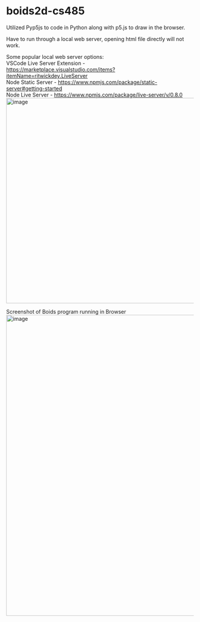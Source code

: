 # boids2d-cs485

Utilized Pyp5js to code in Python along with p5.js to draw in the browser.

Have to run through a local web server, opening html file directly will not work.


Some popular local web server options:  
VSCode Live Server Extension - https://marketplace.visualstudio.com/items?itemName=ritwickdey.LiveServer  
Node Static Server - https://www.npmjs.com/package/static-server#getting-started  
Node Live Server - https://www.npmjs.com/package/live-server/v/0.8.0  
<img width="552" alt="image" src="https://user-images.githubusercontent.com/78402151/235711148-72d194eb-b2f6-4401-98ac-6228b230cfdb.png">


Screenshot of Boids program running in Browser
<img width="809" alt="image" src="https://user-images.githubusercontent.com/78402151/235708164-6e0ef4ee-ebcf-478b-ab7c-f9f2e0e5db24.png">
